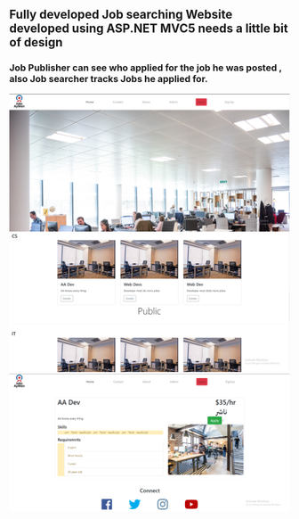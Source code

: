 ## Fully developed Job searching Website developed using ASP.NET MVC5 needs a little bit of design
### Job Publisher can see who applied for the job he was posted , also Job searcher tracks Jobs he applied for.  
<img src="33.PNG">
<img src="11.PNG">
<img src="22.PNG">
